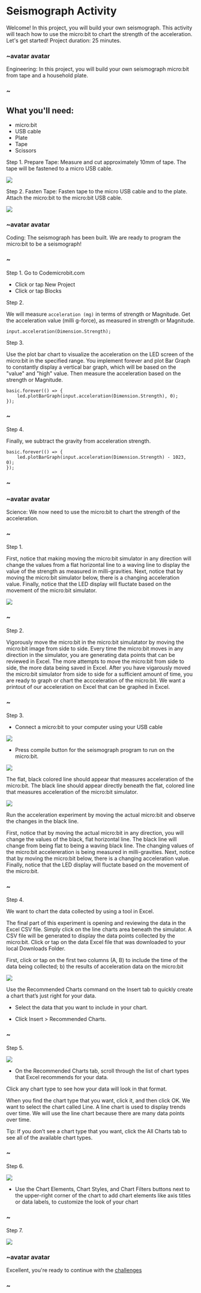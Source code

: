 # Seismograph Activity 

Welcome! In this project, you will build your own seismograph. This activity will teach how to use the micro:bit to chart the strength of the acceleration. Let's get started! Project duration: 25 minutes.

### ~avatar avatar

Engineering: In this project, you will build your own seismograph micro:bit from tape and a household plate. 

### ~

## What you'll need: 

* micro:bit 
* USB cable
* Plate 
* Tape 
* Scissors

Step 1. Prepare Tape: Measure and cut approximately 10mm of tape. The tape will be fastened to a micro USB cable.  

![](/static/mb/lessons/seismograph1.png)

Step 2. Fasten Tape: Fasten tape to the micro USB cable and to the plate. Attach the micro:bit to the micro:bit USB cable. 

![](/static/mb/lessons/seismograph0.png)

### ~avatar avatar

Coding: The seismograph has been built. We are ready to program the micro:bit to be a seismograph! 

### ~

Step 1. Go to Codemicrobit.com

* Click or tap New Project
* Click or tap Blocks
    
Step 2. 

We will measure `acceleration (mg)` in terms of strength or Magnitude. Get the acceleration value (milli g-force), as measured in strength or Magnitude.

```blocks
input.acceleration(Dimension.Strength);
```

Step 3. 

Use the plot bar chart to visualize the acceleration on the LED screen of the micro:bit in the specified range. You implement forever and plot Bar Graph to constantly display a vertical bar graph, which will be based on the "value" and "high" value. Then measure the acceleration based on the strength or Magnitude. 

```blocks
basic.forever(() => {
    led.plotBarGraph(input.acceleration(Dimension.Strength), 0);
});

```

### ~

Step 4. 

Finally, we subtract the gravity from acceleration strength. 

```blocks
basic.forever(() => {
    led.plotBarGraph(input.acceleration(Dimension.Strength) - 1023, 0);
});

```

### ~

### ~avatar avatar

Science: We now need to use the micro:bit to chart the strength of the acceleration.

### ~


Step 1. 

First, notice that making moving the micro:bit simulator in any direction will change the values from a flat horizontal line to a waving line to display the value of the strength as measured in milli-gravities. Next, notice that by moving the micro:bit simulator below, there is a changing acceleration value. Finally, notice that the LED display will fluctate based on the movement of the micro:bit simulator. 


![](/static/mb/data4.png)


### ~

Step 2. 
 
Vigorously move the micro:bit in the micro:bit simulatator by moving the micro:bit image from side to side. Every time the micro:bit moves in any direction in the simulator,  you are generating data points that can be reviewed in Excel. The more attempts to move the micro:bit from side to side, the more data being saved in Excel. After you have vigarously moved the micro:bit simulator from side to side for a sufficient amount of time, you are ready to graph or chart the accceleration of the micro:bit. We want a printout of our acceleration on Excel that can be graphed in Excel. 


### ~

Step 3. 

* Connect a micro:bit to your computer using your USB cable

![](/static/mb/lessons/seismograph3.png)

* Press compile button for the seismograph program to run on the micro:bit. 

![](/static/mb/lessons/seismograph4.png)

The flat, black colored line should appear that measures acceleration of the micro:bit. The black line should appear directly beneath the flat, colored line that measures acceleration of the micro:bit simulator. 

![](/static/mb/lessons/seismograph5.png)

Run the acceleration experiment by moving the actual micro:bit and observe the changes in the black line.  

First, notice that by moving the actual micro:bit in any direction, you will change the values of the black, flat horizontal line. The black line will change from being flat to being a waving black line. The changing values of the micro:bit accelereration is being measured in milli-gravities. Next, notice that by moving the micro:bit  below, there is a changing acceleration value. Finally, notice that the LED display will fluctate based on the movement of the micro:bit. 

### ~

Step 4. 

We want to chart the data collected by using a tool in Excel. 

The final part of this experiment is opening and reviewing the data in the Excel CSV file. Simply click on the line charts area beneath the simulator. A CSV file will be generated to display the data points collected by the micro:bit. Click or tap on the data Excel file that was downloaded to your local Downloads Folder. 

First, click or tap on the first two columns (A, B) to  include the time of the data being collected; b) the results of acceleration data on the micro:bit  

![](/static/mb/data7.png)

Use the Recommended Charts command on the Insert tab to quickly create a chart that’s just right for your data.

* Select the data that you want to include in your chart.

* Click Insert > Recommended Charts.

### ~

Step 5. 

![](/static/mb/chart1.png)

* On the Recommended Charts tab, scroll through the list of chart types that Excel recommends for your data.

Click any chart type to see how your data will look in that format. 

When you find the chart type that you want, click it, and then click OK. We want to select the chart called Line. A line chart is used to display trends over time. We will use the line chart because there are many data points over time. 

Tip: If you don’t see a chart type that you want, click the All Charts tab to see all of the available chart types.

### ~

Step 6. 

![](/static/mb/chart_title.png)

* Use the Chart Elements, Chart Styles, and Chart Filters buttons next to the upper-right corner of the chart to add chart elements like axis titles or data labels, to customize the look of your chart

### ~

Step 7. 

![](/static/mb/elements_styles_filters.png)


### ~avatar avatar

Excellent, you're ready to continue with the [challenges](/lessons/seismograph/challenge)

### ~

